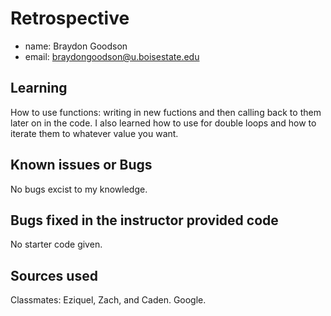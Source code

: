 # Retrospective

- name: Braydon Goodson
- email: braydongoodson@u.boisestate.edu

## Learning

How to use functions: writing in new fuctions and then calling back to them later on in the code. I also learned how to use for double loops and how to iterate them to whatever value you want. 

## Known issues or Bugs

No bugs excist to my knowledge.

## Bugs fixed in the instructor provided code

No starter code given.

## Sources used

Classmates: Eziquel, Zach, and Caden. 
Google.
